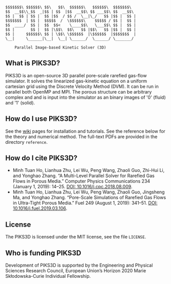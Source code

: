  ```

$$$$$$$\ $$$$$$\ $$\   $$\  $$$$$$\   $$$$$$\  $$$$$$$\  
$$  __$$\\_$$  _|$$ | $$  |$$  __$$\ $$ ___$$\ $$  __$$\ 
$$ |  $$ | $$ |  $$ |$$  / $$ /  \__|\_/   $$ |$$ |  $$ |
$$$$$$$  | $$ |  $$$$$  /  \$$$$$$\    $$$$$ / $$ |  $$ |
$$  ____/  $$ |  $$  $$<    \____$$\   \___$$\ $$ |  $$ |
$$ |       $$ |  $$ |\$$\  $$\   $$ |$$\   $$ |$$ |  $$ |
$$ |     $$$$$$\ $$ | \$$\ \$$$$$$  |\$$$$$$  |$$$$$$$  |
\__|     \______|\__|  \__| \______/  \______/ \_______/ 

     Parallel Image-based Kinetic Solver (3D)
```

## What is PIKS3D?

PIKS3D is an open-source 3D parallel pore-scale rarefied gas-flow simulator. 
It solves the linearized gas-kinetic equation on a uniform cartesian grid using the Discrete
Velocity Method (DVM). It can be run in parallel both OpenMP and MPI. The porous
structure can be arbitrary complex and and is input into the simulator as an binary
images of '0' (fluid) and '1' (solid).

## How do I use PIKS3D?

See the [wiki](https://github.com/iPACT-Platform/PIKS3D/wiki) pages for installation and tutorials.
See the reference below for the theory and numerical method. The full-text PDFs are provided in the directory `reference`.

## How do I cite PIKS3D?

* Minh Tuan Ho, Lianhua Zhu, Lei Wu, Peng Wang, Zhaoli Guo, Zhi-Hui Li, and Yonghao Zhang. “A Multi-Level Parallel Solver for Rarefied Gas Flows in Porous Media.” Computer Physics Communications 234 (January 1, 2019): 14–25. [DOI: 10.1016/j.cpc.2018.08.009](https://doi.org/10.1016/j.cpc.2018.08.009).
* Minh Tuan Ho, Lianhua Zhu, Lei Wu, Peng Wang, Zhaoli Guo, Jingsheng Ma, and Yonghao Zhang. “Pore-Scale Simulations of Rarefied Gas Flows in Ultra-Tight Porous Media.” Fuel 249 (August 1, 2019): 341–51. [DOI: 10.1016/j.fuel.2019.03.106](https://doi.org/10.1016/j.fuel.2019.03.106).


## License

The PIKS3D is licensed under the MIT license, see the file `LICENSE`.

## Who is funding PIKS3D
Development of PIKS3D is supported by the Engineering and Physical Sciences Research Council, European Union’s Horizon 2020 Marie Skłodowska-Curie Individual Fellowship.